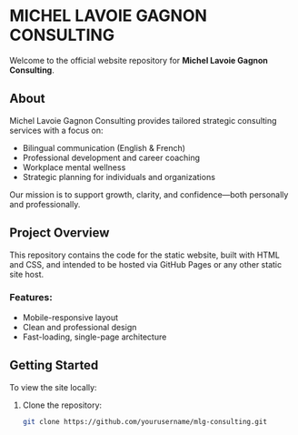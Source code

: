 # MICHEL LAVOIE GAGNON CONSULTING

Welcome to the official website repository for **Michel Lavoie Gagnon Consulting**.

## About

Michel Lavoie Gagnon Consulting provides tailored strategic consulting services with a focus on:
- Bilingual communication (English & French)
- Professional development and career coaching
- Workplace mental wellness
- Strategic planning for individuals and organizations

Our mission is to support growth, clarity, and confidence—both personally and professionally.

## Project Overview

This repository contains the code for the static website, built with HTML and CSS, and intended to be hosted via GitHub Pages or any other static site host.

### Features:
- Mobile-responsive layout
- Clean and professional design
- Fast-loading, single-page architecture

## Getting Started

To view the site locally:
1. Clone the repository:
   ```bash
   git clone https://github.com/yourusername/mlg-consulting.git
